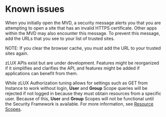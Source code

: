 # Known issues

When you initially open the MVD, a security message alerts you that you are attempting to open a site that has an invalid HTTPS certificate. Other apps within the MVD may also encounter this message. To prevent this message, add the URLs that you see to your list of trusted sites.

NOTE: If you clear the browser cache, you must add the URL to your trusted sites again.

zLUX APIs exist but are under development. Features might be reorganized if it simplifies and clarifies the API, and features might be added if applications can benefit from them.

While zLUX Authorization tuning allows for settings such as GET from Instance to work without login, **User** and **Group** Scope queries will be rejected if not logged in because they must obtain resources from a specific user. Because of this, **User** and **Group** Scopes will not be functional until the Security Framework is available. For more information, see [Resource Scopes](mvd-resourcescope.md).